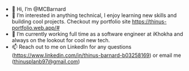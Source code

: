- 👋 Hi, I’m @MCBarnard
- 👀 I’m interested in anything technical, I enjoy learning new skills and building cool projects. Checkout my portfolio site https://thinus-portfolio.web.app/#
- 🌱 I’m currently working full time as a software engineer at iKhokha and always on the lookout for cool new tech.
- 📫 Reach out to me on LinkedIn for any questions (https://www.linkedin.com/in/thinus-barnard-b03258169) or email me (thinusplanb97@gmail.com)
